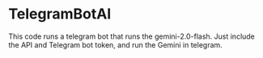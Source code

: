 # TelegramBotAI

This code runs a telegram bot that runs the gemini-2.0-flash. Just include the API and Telegram bot token, and run the Gemini in telegram.

